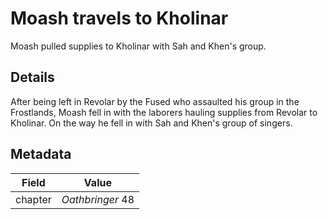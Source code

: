 # Moash travels to Kholinar
Moash pulled supplies to Kholinar with Sah and Khen's group.

## Details
After being left in Revolar by the Fused who assaulted his group in the Frostlands, Moash fell in with the laborers hauling supplies from Revolar to Kholinar. On the way he fell in with Sah and Khen's group of singers.

## Metadata
| Field | Value |
| ----- | ----- |
| chapter | *Oathbringer* 48 |
